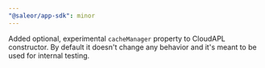 ```yaml
---
"@saleor/app-sdk": minor
---
```


Added optional, experimental `cacheManager` property to CloudAPL constructor. By default it doesn't change any behavior
and it's meant to be used for internal testing.
